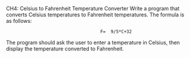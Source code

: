 CH4: Celsius to Fahrenheit Temperature Converter
Write a program that converts Celsius temperatures to Fahrenheit temperatures. The formula is as follows:

                                        F=  9/5*C+32

The program should ask the user to enter a temperature in Celsius, then display the temperature converted to Fahrenheit.
